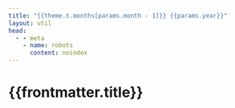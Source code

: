 ```yaml
---
title: "{{theme.t.months[params.month - 1]}} {{params.year}}"
layout: util
head:
  - - meta
    - name: robots
      content: noindex
---
```


<script setup>
import MonthPostsList from 'vitepress-sls-blog-tmpl/MonthPostsList.vue'
import { useData } from 'vitepress'
import { inject } from 'vue'

const { params, localeIndex, frontmatter} = useData()
const posts = inject('posts')
</script>

# {{frontmatter.title}}

<MonthPostsList
  :allPosts="posts[localeIndex]"
  :year="params.year"
  :month="params.month"
/>
